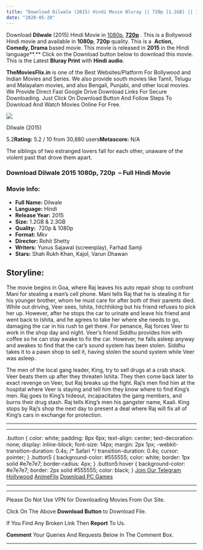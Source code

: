 ```yaml
---
title: "Download Dilwale (2015) Hindi Movie Bluray || 720p [1.2GB] || 1080p [2.3GB]"
date: "2020-05-28"
---
```


Download **Dilwale** (2015) Hindi Movie in [1080p](https://1moviesflix.com/1080p-movies/), [**720p**](https://1moviesflix.com/720p-movies/) . This is a Bollywood Hindi movie and available in **1080p**, **720p** quality. This is a  **Action, Comedy, Drama** based movie. This movie is released in **2015** in the Hindi language**.** Click on the Download button below to download this movie. This is the Latest **Bluray Print** with **Hindi audio**.

**TheMoviesFlix.in** is one of the Best Websites/Platform For Bollywood and Indian Movies and Series. We also provide south movies like Tamil, Telugu and Malayalam movies, and also Bengali, Punjabi, and other local movies. We Provide Direct Fast Google Drive Download Links For Secure Downloading. Just Click On Download Button And Follow Steps To Download And Watch Movies Online For Free.

[![](https://m.media-amazon.com/images/M/MV5BMjEyNzAyNjExN15BMl5BanBnXkFtZTgwNjM0MDczNzE@._V1_SX300.jpg)](https://www.imdb.com/title/tt4535650/ "Dilwale")

Dilwale (2015)

5.2**Rating:** 5.2 / 10 from 30,880 users**Metascore:** N/A

The siblings of two estranged lovers fall for each other, unaware of the violent past that drove them apart.

### Download Dilwale 2015 1080p, 720p  – Full Hindi Movie

### Movie Info:

- **Full Name:** Dilwale
- **Language:** Hindi
- **Release Year:** 2015
- **Size:** 1.2GB & 2.3GB
- **Quality:**  720p & 1080p
- **Format:** Mkv
- **Director:** Rohit Shetty
- **Writers:** Yunus Sajawal (screenplay), Farhad Samji
- **Stars:** Shah Rukh Khan, Kajol, Varun Dhawan

## Storyline:

The movie begins in Goa, where Raj leaves his auto repair shop to confront Mani for stealing a man’s cell phone. Mani tells Raj that he is stealing it for his younger brother, whom he must care for after both of their parents died. While out driving, Veer sees, Ishita, hitchhiking but his friend refuses to pick her up. However, after he stops the car to urinate and leave his friend and went back to Ishita, and he agrees to take her where she needs to go, damaging the car in his rush to get there. For penance, Raj forces Veer to work in the shop day and night. Veer’s friend Siddhu provides him with coffee so he can stay awake to fix the car. However, he falls asleep anyway and awakes to find that the car’s sound system has been stolen. Siddhu takes it to a pawn shop to sell it, having stolen the sound system while Veer was asleep.

The men of the local gang leader, King, try to sell drugs at a crab shack. Veer beats them up after they threaten Ishita. They then come back later to exact revenge on Veer, but Raj breaks up the fight. Raj’s men find him at the hospital where Veer is staying and tell him they know where to find King’s men. Raj goes to King’s hideout, incapacitates the gang members, and burns their drug stash. Raj tells King’s men his gangster name, Kaali. King stops by Raj’s shop the next day to present a deal where Raj will fix all of King’s cars in exchange for protection.

* * *

* * *

.button { color: white; padding: 8px 6px; text-align: center; text-decoration: none; display: inline-block; font-size: 14px; margin: 2px 1px; -webkit-transition-duration: 0.4s; /\* Safari \*/ transition-duration: 0.4s; cursor: pointer; } .button5 { background-color: #555555; color: white; border: 1px solid #e7e7e7; border-radius: 4px; } .button5:hover { background-color: #e7e7e7; border: 2px solid #555555; color: black; } [Join Our Telegram](http://gdrivepro.xyz/join.php) [Hollywood](https://moviesverse.com/) [AnimeFlix](https://animeflix.in/) [Download PC Games](https://gamesflix.net/)  

* * *

* * *

  

Please Do Not Use VPN for Downloading Movies From Our Site.

Click On The Above **Download Button** to Download File.

If You Find Any Broken Link Then **Report** To Us.

**Comment** Your Queries And Requests Below In The Comment Box.

* * *
